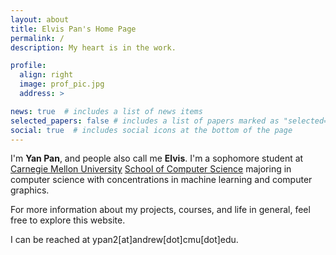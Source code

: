```yaml
---
layout: about
title: Elvis Pan's Home Page
permalink: /
description: My heart is in the work.

profile:
  align: right
  image: prof_pic.jpg
  address: >

news: true  # includes a list of news items
selected_papers: false # includes a list of papers marked as "selected={true}"
social: true  # includes social icons at the bottom of the page
---
```


I'm **Yan Pan**, and people also call me **Elvis**.
I'm a sophomore student at [Carnegie Mellon University](https://www.cmu.edu) [School of Computer Science](https://cs.cmu.edu) majoring in computer science with concentrations in machine learning and computer graphics.

For more information about my projects, courses, and life in general, feel free to explore this website.

I can be reached at ypan2[at]andrew[dot]cmu[dot]edu.

